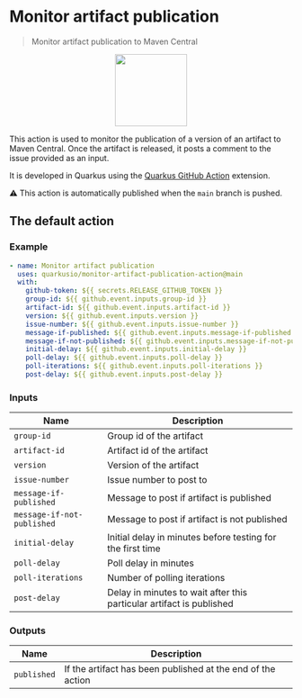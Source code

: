 
# Monitor artifact publication

> Monitor artifact publication to Maven Central

<p align="center"><img src="https://design.jboss.org/quarkus/bot/final/images/quarkusbot_full.svg" width="128" height="128" /></p>

This action is used to monitor the publication of a version of an artifact to Maven Central.
Once the artifact is released, it posts a comment to the issue provided as an input.

It is developed in Quarkus using the [Quarkus GitHub Action](https://github.com/quarkiverse/quarkus-github-action/) extension.

:warning: This action is automatically published when the `main` branch is pushed.

## The default action

### Example

```yaml
- name: Monitor artifact publication
  uses: quarkusio/monitor-artifact-publication-action@main
  with:
    github-token: ${{ secrets.RELEASE_GITHUB_TOKEN }}
    group-id: ${{ github.event.inputs.group-id }}
    artifact-id: ${{ github.event.inputs.artifact-id }}
    version: ${{ github.event.inputs.version }}
    issue-number: ${{ github.event.inputs.issue-number }}
    message-if-published: ${{ github.event.inputs.message-if-published }}
    message-if-not-published: ${{ github.event.inputs.message-if-not-published }}
    initial-delay: ${{ github.event.inputs.initial-delay }}
    poll-delay: ${{ github.event.inputs.poll-delay }}
    poll-iterations: ${{ github.event.inputs.poll-iterations }}
    post-delay: ${{ github.event.inputs.post-delay }}
```

### Inputs

| Name   | Description  |
|---|---|
| `group-id` | Group id of the artifact |
| `artifact-id` | Artifact id of the artifact |
| `version` | Version of the artifact |
| `issue-number` | Issue number to post to |
| `message-if-published` | Message to post if artifact is published |
| `message-if-not-published` | Message to post if artifact is not published |
| `initial-delay` | Initial delay in minutes before testing for the first time |
| `poll-delay` | Poll delay in minutes |
| `poll-iterations` | Number of polling iterations |
| `post-delay` | Delay in minutes to wait after this particular artifact is published |

### Outputs

| Name   | Description  |
|---|---|
| `published` | If the artifact has been published at the end of the action |
